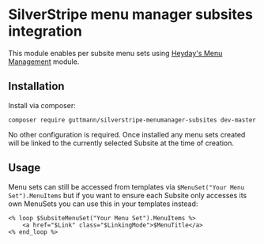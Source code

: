 # SilverStripe menu manager subsites integration

This module enables per subsite menu sets using [Heyday's Menu Management](https://github.com/heyday/silverstripe-menumanager) module.

## Installation

Install via composer:

    composer require guttmann/silverstripe-menumanager-subsites dev-master

No other configuration is required. Once installed any menu sets created will be
linked to the currently selected Subsite at the time of creation.

## Usage

Menu sets can still be accessed from templates via ```$MenuSet("Your Menu Set").MenuItems``` but if you want
to ensure each Subsite only accesses its own MenuSets you can use this in your templates instead:

    <% loop $SubsiteMenuSet("Your Menu Set").MenuItems %>
        <a href="$Link" class="$LinkingMode">$MenuTitle</a>
    <% end_loop %>
